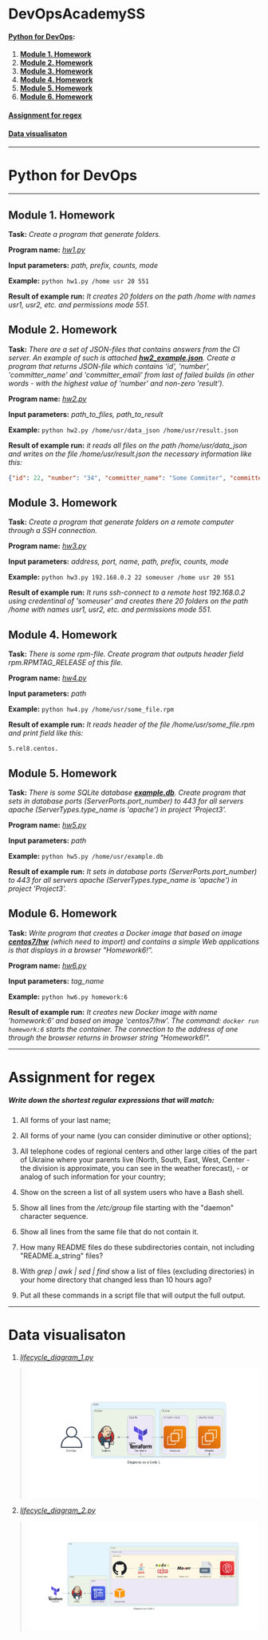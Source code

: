 # DevOpsAcademySS

#### [Python for DevOps](#pfd):

1. **[Module 1. Homework](#m1hw)**
2. **[Module 2. Homework](#m2hw)**
3. **[Module 3. Homework](#m3hw)**
4. **[Module 4. Homework](#m4hw)**
5. **[Module 5. Homework](#m5hw)**
6. **[Module 6. Homework](#m6hw)**

#### [Assignment for regex](#afr) 
#### [Data visualisaton](#dv) 

---

# <a name="pfd"></a> Python for DevOps

---

## Module 1. Homework <a name="m1hw"></a>

 **Task:** _Create a program that generate folders._
 
 **Program name:** [_hw1.py_](https://github.com/DevOpsAcademySS/DevOpsAcademySS/blob/IA-141-andre-python-for-devops/Python%20for%20DevOps/HomeWork1/hw1.py)
 
 **Input parameters:** _path, prefix, counts, mode_
 
 **Example:** `python hw1.py /home usr 20 551`
 
 **Result of example run:** _It creates 20 folders on the path /home with names usr1, usr2, etc. and permissions mode 551._

## Module 2. Homework <a name="m2hw"></a>

 **Task:** _There are a set of JSON-files that contains answers from the CI server. An example of such is attached **[hw2_example.json]**. Create a program that returns JSON-file which contains 'id', 'number', 'committer_name' and 'committer_email' from last of failed builds (in other words - with the highest value of 'number' and non-zero 'result')._
 
  **Program name:** [_hw2.py_](https://github.com/DevOpsAcademySS/DevOpsAcademySS/blob/IA-141-andre-python-for-devops/Python%20for%20DevOps/HomeWork2/hw2.py)
 
 **Input parameters:** _path_to_files, path_to_result_
 
 **Example:** `python hw2.py /home/usr/data_json /home/usr/result.json`
 
 **Result of example run:** _it reads all files on the path /home/usr/data_json and writes on the file /home/usr/result.json the necessary information like this:_
```json
{"id": 22, "number": "34", "committer_name": "Some Commiter", "committer_email": "some.commiter@gmail.com"}
```

## Module 3. Homework <a name="m3hw"></a>

 **Task:** _Create a program that generate folders on a remote computer through a SSH connection._
 
   **Program name:** [_hw3.py_](https://github.com/DevOpsAcademySS/DevOpsAcademySS/blob/IA-141-andre-python-for-devops/Python%20for%20DevOps/HomeWork3/hw3.py)
 
 **Input parameters:** _address, port, name, path, prefix, counts, mode_
 
 **Example:** `python hw3.py 192.168.0.2 22 someuser /home usr 20 551`
 
 **Result of example run:** _It runs ssh-connect to a remote host 192.168.0.2 using credentinal of 'someuser' and creates there 20 folders on the path /home with names usr1, usr2, etc. and permissions mode 551._

## Module 4. Homework <a name="m4hw"></a>

 **Task:** _There is some rpm-file. Create program that outputs header field rpm.RPMTAG_RELEASE of this file._
 
   **Program name:** [_hw4.py_](https://github.com/DevOpsAcademySS/DevOpsAcademySS/blob/IA-141-andre-python-for-devops/Python%20for%20DevOps/HomeWork4/hw4.py)
 
 **Input parameters:** _path_
 
 **Example:** `python hw4.py /home/usr/some_file.rpm`
 
 **Result of example run:** _It reads header of the file /home/usr/some_file.rpm and print field like this:_
```
5.rel8.centos.
```

## Module 5. Homework <a name="m5hw"></a>

 **Task:** _There is some SQLite database **[example.db]**. Create program that sets in database ports (ServerPorts.port_number) to 443 for all servers apache (ServerTypes.type_name is 'apache') in project 'Project3'._
 
 **Program name:** [_hw5.py_](https://github.com/DevOpsAcademySS/DevOpsAcademySS/blob/IA-141-andre-python-for-devops/Python%20for%20DevOps/HomeWork5/hw5.py)
 
 **Input parameters:** _path_
 
 **Example:** `python hw5.py /home/usr/example.db`
 
 **Result of example run:** _It sets in database ports (ServerPorts.port_number) to 443 for all servers apache (ServerTypes.type_name is 'apache') in project 'Project3'._

## Module 6. Homework <a name="m6hw"></a>

 **Task:** _Write program that creates a Docker image that based on image **[centos7/hw]** (which need to import) and contains a simple Web applications is that displays in a browser "Homework6!”._
 
  **Program name:** [_hw6.py_](https://github.com/DevOpsAcademySS/DevOpsAcademySS/blob/IA-141-andre-python-for-devops/Python%20for%20DevOps/HomeWork6/hw6.py)
 
 **Input parameters:** _tag_name_
 
 **Example:** `python hw6.py homework:6`
 
 **Result of example run:** _It creates new Docker image with name 'homework:6' and based on image 'centos7/hw'. The command: `docker run homework:6` starts the container. The connection to the address of one through the browser returns in browser string "Homework6!"._

---

# Assignment for regex <a name="afr"></a>


##### Write down the shortest regular expressions that will match:

1. All forms of your last name;

2. All forms of your name (you can consider diminutive or other options); 

3. All telephone codes of regional centers and other large cities of the part of Ukraine where your parents live (North, South, East, West, Center - the division is approximate, you can see in the weather forecast), - or analog of such information for your country; 

4. Show on the screen a list of all system users who have a Bash shell.

5. Show all lines from the _/etc/group_ file starting with the "daemon" character sequence.

6. Show all lines from the same file that do not contain it.

7. How many README files do these subdirectories contain, not including "README.a_string" files?

8. With *grep | awk | sed | find* show a list of files (excluding directories) in your home directory that changed less than 10 hours ago?

9. Put all these commands in a script file that will output the full output.

---

# Data visualisaton <a name="dv"></a>

1. [_lifecycle_diagram_1.py_](https://github.com/DevOpsAcademySS/DevOpsAcademySS/blob/IA-117-andre-diagrams-as-code/Data%20visualisation/lifecycle_diagram_1.py)
> ![diagrams_as_a_code_1.png](https://github.com/DevOpsAcademySS/DevOpsAcademySS/blob/IA-117-andre-diagrams-as-code/Data%20visualisation/diagrams_as_a_code_1.png)

2. [_lifecycle_diagram_2.py_](https://github.com/DevOpsAcademySS/DevOpsAcademySS/blob/IA-117-andre-diagrams-as-code/Data%20visualisation/lifecycle_diagram_2.py)
> ![diagrams_as_a_code_2.png](https://github.com/DevOpsAcademySS/DevOpsAcademySS/blob/IA-117-andre-diagrams-as-code/Data%20visualisation/diagrams_as_a_code_2.png)



[centos7/hw]:<https://softserve.academy/pluginfile.php/11894/mod_assign/intro/centos7_hw.tar>
[example.db]:<https://softserve.academy/pluginfile.php/11889/mod_assign/intro/hw5_example.db>
[hw2_example.json]:<https://softserve.academy/pluginfile.php/11775/mod_assign/intro/hw2_example.json>

